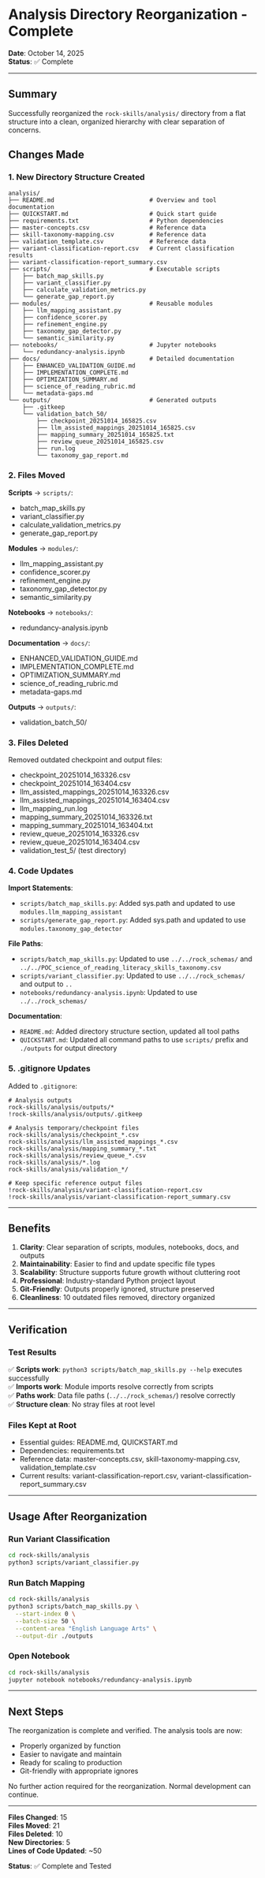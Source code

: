 # Analysis Directory Reorganization - Complete

**Date**: October 14, 2025  
**Status**: ✅ Complete

---

## Summary

Successfully reorganized the `rock-skills/analysis/` directory from a flat structure into a clean, organized hierarchy with clear separation of concerns.

## Changes Made

### 1. New Directory Structure Created

```
analysis/
├── README.md                           # Overview and tool documentation
├── QUICKSTART.md                       # Quick start guide
├── requirements.txt                    # Python dependencies
├── master-concepts.csv                 # Reference data
├── skill-taxonomy-mapping.csv          # Reference data
├── validation_template.csv             # Reference data
├── variant-classification-report.csv   # Current classification results
├── variant-classification-report_summary.csv
├── scripts/                            # Executable scripts
│   ├── batch_map_skills.py
│   ├── variant_classifier.py
│   ├── calculate_validation_metrics.py
│   └── generate_gap_report.py
├── modules/                            # Reusable modules
│   ├── llm_mapping_assistant.py
│   ├── confidence_scorer.py
│   ├── refinement_engine.py
│   ├── taxonomy_gap_detector.py
│   └── semantic_similarity.py
├── notebooks/                          # Jupyter notebooks
│   └── redundancy-analysis.ipynb
├── docs/                               # Detailed documentation
│   ├── ENHANCED_VALIDATION_GUIDE.md
│   ├── IMPLEMENTATION_COMPLETE.md
│   ├── OPTIMIZATION_SUMMARY.md
│   ├── science_of_reading_rubric.md
│   └── metadata-gaps.md
└── outputs/                            # Generated outputs
    ├── .gitkeep
    └── validation_batch_50/
        ├── checkpoint_20251014_165825.csv
        ├── llm_assisted_mappings_20251014_165825.csv
        ├── mapping_summary_20251014_165825.txt
        ├── review_queue_20251014_165825.csv
        ├── run.log
        └── taxonomy_gap_report.md
```

### 2. Files Moved

**Scripts** → `scripts/`:
- batch_map_skills.py
- variant_classifier.py
- calculate_validation_metrics.py
- generate_gap_report.py

**Modules** → `modules/`:
- llm_mapping_assistant.py
- confidence_scorer.py
- refinement_engine.py
- taxonomy_gap_detector.py
- semantic_similarity.py

**Notebooks** → `notebooks/`:
- redundancy-analysis.ipynb

**Documentation** → `docs/`:
- ENHANCED_VALIDATION_GUIDE.md
- IMPLEMENTATION_COMPLETE.md
- OPTIMIZATION_SUMMARY.md
- science_of_reading_rubric.md
- metadata-gaps.md

**Outputs** → `outputs/`:
- validation_batch_50/

### 3. Files Deleted

Removed outdated checkpoint and output files:
- checkpoint_20251014_163326.csv
- checkpoint_20251014_163404.csv
- llm_assisted_mappings_20251014_163326.csv
- llm_assisted_mappings_20251014_163404.csv
- llm_mapping_run.log
- mapping_summary_20251014_163326.txt
- mapping_summary_20251014_163404.txt
- review_queue_20251014_163326.csv
- review_queue_20251014_163404.csv
- validation_test_5/ (test directory)

### 4. Code Updates

**Import Statements**:
- `scripts/batch_map_skills.py`: Added sys.path and updated to use `modules.llm_mapping_assistant`
- `scripts/generate_gap_report.py`: Added sys.path and updated to use `modules.taxonomy_gap_detector`

**File Paths**:
- `scripts/batch_map_skills.py`: Updated to use `../../rock_schemas/` and `../../POC_science_of_reading_literacy_skills_taxonomy.csv`
- `scripts/variant_classifier.py`: Updated to use `../../rock_schemas/` and output to `..`
- `notebooks/redundancy-analysis.ipynb`: Updated to use `../../rock_schemas/`

**Documentation**:
- `README.md`: Added directory structure section, updated all tool paths
- `QUICKSTART.md`: Updated all command paths to use `scripts/` prefix and `./outputs` for output directory

### 5. .gitignore Updates

Added to `.gitignore`:
```gitignore
# Analysis outputs
rock-skills/analysis/outputs/*
!rock-skills/analysis/outputs/.gitkeep

# Analysis temporary/checkpoint files
rock-skills/analysis/checkpoint_*.csv
rock-skills/analysis/llm_assisted_mappings_*.csv
rock-skills/analysis/mapping_summary_*.txt
rock-skills/analysis/review_queue_*.csv
rock-skills/analysis/*.log
rock-skills/analysis/validation_*/

# Keep specific reference output files
!rock-skills/analysis/variant-classification-report.csv
!rock-skills/analysis/variant-classification-report_summary.csv
```

---

## Benefits

1. **Clarity**: Clear separation of scripts, modules, notebooks, docs, and outputs
2. **Maintainability**: Easier to find and update specific file types
3. **Scalability**: Structure supports future growth without cluttering root
4. **Professional**: Industry-standard Python project layout
5. **Git-Friendly**: Outputs properly ignored, structure preserved
6. **Cleanliness**: 10 outdated files removed, directory organized

---

## Verification

### Test Results

✅ **Scripts work**: `python3 scripts/batch_map_skills.py --help` executes successfully  
✅ **Imports work**: Module imports resolve correctly from scripts  
✅ **Paths work**: Data file paths (`../../rock_schemas/`) resolve correctly  
✅ **Structure clean**: No stray files at root level  

### Files Kept at Root

- Essential guides: README.md, QUICKSTART.md
- Dependencies: requirements.txt
- Reference data: master-concepts.csv, skill-taxonomy-mapping.csv, validation_template.csv
- Current results: variant-classification-report.csv, variant-classification-report_summary.csv

---

## Usage After Reorganization

### Run Variant Classification
```bash
cd rock-skills/analysis
python3 scripts/variant_classifier.py
```

### Run Batch Mapping
```bash
cd rock-skills/analysis
python3 scripts/batch_map_skills.py \
  --start-index 0 \
  --batch-size 50 \
  --content-area "English Language Arts" \
  --output-dir ./outputs
```

### Open Notebook
```bash
cd rock-skills/analysis
jupyter notebook notebooks/redundancy-analysis.ipynb
```

---

## Next Steps

The reorganization is complete and verified. The analysis tools are now:
- Properly organized by function
- Easier to navigate and maintain
- Ready for scaling to production
- Git-friendly with appropriate ignores

No further action required for the reorganization. Normal development can continue.

---

**Files Changed**: 15  
**Files Moved**: 21  
**Files Deleted**: 10  
**New Directories**: 5  
**Lines of Code Updated**: ~50  

**Status**: ✅ Complete and Tested

